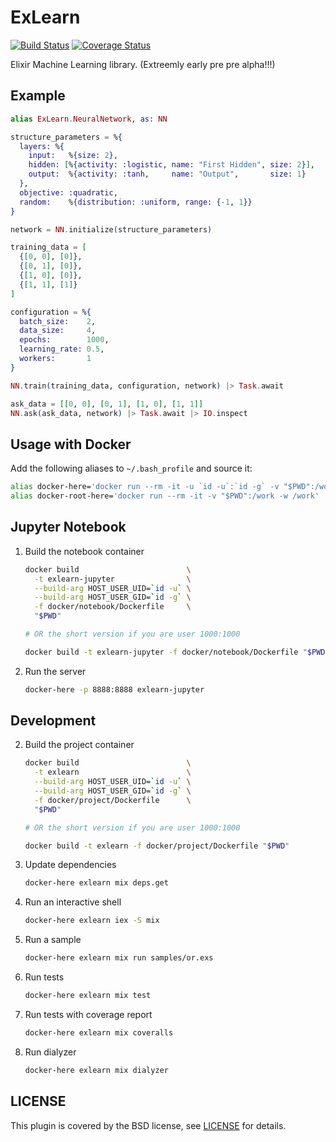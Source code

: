 # ExLearn

[![Build Status](https://travis-ci.org/sdwolf/exlearn.svg?branch=master)](https://travis-ci.org/sdwolf/exlearn)
[![Coverage Status](https://coveralls.io/repos/github/sdwolf/exlearn/badge.svg?branch=master)](https://coveralls.io/github/sdwolf/exlearn?branch=master)

Elixir Machine Learning library. (Extreemly early pre pre alpha!!!)

## Example

```elixir
alias ExLearn.NeuralNetwork, as: NN

structure_parameters = %{
  layers: %{
    input:   %{size: 2},
    hidden: [%{activity: :logistic, name: "First Hidden", size: 2}],
    output:  %{activity: :tanh,     name: "Output",       size: 1}
  },
  objective: :quadratic,
  random:    %{distribution: :uniform, range: {-1, 1}}
}

network = NN.initialize(structure_parameters)

training_data = [
  {[0, 0], [0]},
  {[0, 1], [0]},
  {[1, 0], [0]},
  {[1, 1], [1]}
]

configuration = %{
  batch_size:    2,
  data_size:     4,
  epochs:        1000,
  learning_rate: 0.5,
  workers:       1
}

NN.train(training_data, configuration, network) |> Task.await

ask_data = [[0, 0], [0, 1], [1, 0], [1, 1]]
NN.ask(ask_data, network) |> Task.await |> IO.inspect
```

## Usage with Docker

Add the following aliases to `~/.bash_profile` and source it:

```bash
alias docker-here='docker run --rm -it -u `id -u`:`id -g` -v "$PWD":/work -w /work'
alias docker-root-here='docker run --rm -it -v "$PWD":/work -w /work'
```

## Jupyter Notebook

1. Build the notebook container
    ```bash
    docker build                        \
      -t exlearn-jupyter                \
      --build-arg HOST_USER_UID=`id -u` \
      --build-arg HOST_USER_GID=`id -g` \
      -f docker/notebook/Dockerfile     \
      "$PWD"

    # OR the short version if you are user 1000:1000

    docker build -t exlearn-jupyter -f docker/notebook/Dockerfile "$PWD"
    ```

2. Run the server
    ```bash
    docker-here -p 8888:8888 exlearn-jupyter
    ```

## Development

2. Build the project container
    ```bash
    docker build                        \
      -t exlearn                        \
      --build-arg HOST_USER_UID=`id -u` \
      --build-arg HOST_USER_GID=`id -g` \
      -f docker/project/Dockerfile      \
      "$PWD"

    # OR the short version if you are user 1000:1000

    docker build -t exlearn -f docker/project/Dockerfile "$PWD"
    ```

3. Update dependencies
    ```bash
    docker-here exlearn mix deps.get
    ```

4. Run an interactive shell
    ```bash
    docker-here exlearn iex -S mix
    ```

5. Run a sample
    ```bash
    docker-here exlearn mix run samples/or.exs
    ```

6. Run tests
    ```bash
    docker-here exlearn mix test
    ```

7. Run tests with coverage report
    ```bash
    docker-here exlearn mix coveralls
    ```

8. Run dialyzer
    ```bash
    docker-here exlearn mix dialyzer
    ```

## LICENSE

This plugin is covered by the BSD license, see [LICENSE](LICENSE) for details.

